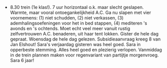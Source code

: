 - 8.30 trein (1e klas!). 7 uur horizontaal o.k. maar slecht geslapen. Warmte, maar vooral ontoegankelijkheid A.C. Ga nu slapen met vier voornemens: (1) niet schudden, (2) niet verkassen, (3) ademhalingsoefeningen voor het in bed stappen, (4) mediteren 's avonds en 's ochtends. Moet echt veel meer vanuit rustig zelfvertrouwen A.C. benaderen, uit haar tent lokken. Gister de hele dag gepraat. Woensdag de hele dag gelezen. Subsidieaanvraag kreeg 8 van Jan Elshout! Sara's verjaardag gisteren was heel goed. Sara in opperbeste stemming. Alles heel goed en plezierig verlopen. Vanmiddag in de trein plannen maken voor regenvariant van partijtje morgenvroeg. Sara 6 jaar!
